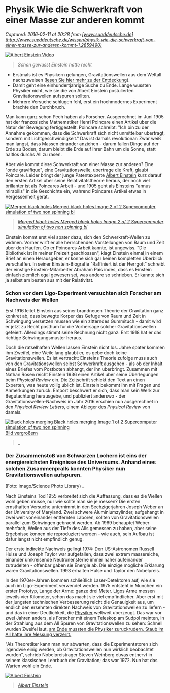 # Physik Wie die Schwerkraft von einer Masse zur anderen kommt

_Captured: 2016-02-11 at 20:28 from [www.sueddeutsche.de](http://www.sueddeutsche.de/wissen/physik-wie-die-schwerkraft-von-einer-masse-zur-anderen-kommt-1.2859490)_

[ ![Albert Einstein](http://polpix.sueddeutsche.com/polopoly_fs/1.2859710.1455198165!/httpImage/image.jpg_gen/derivatives/640x360/image.jpg) Video ](http://www.sueddeutsche.de/wissen/schon-gewusst-gravitationswellen-1.2859287)

> _Schon gewusst Einstein hatte recht_

  * Erstmals ist es Physikern gelungen, Gravitationswellen aus dem Weltall nachzuweisen ([lesen Sie hier mehr zu der Entdeckung](http://www.sueddeutsche.de/wissen/-physiker-messen-erstmals-gravitationswellen-aus-dem-all-1.2859852)).
  * Damit geht eine einhundertjahrige Suche zu Ende. Lange wussten Physiker nicht, wie sie die von Albert Einstein postulierten Gravitationswellen aufspuren sollten.
  * Mehrere Versuche schlugen fehl, erst ein hochmodernes Experiment brachte den Durchbruch.

Man kann ganz schon Pech haben als Forscher. Ausgerechnet im Juni 1905 hat der franzosische Mathematiker Henri Poincare einen Artikel uber die Natur der Bewegung fertiggestellt. Poincare schreibt: "Ich bin zu der Annahme gekommen, dass die Schwerkraft sich nicht unmittelbar ubertragt, sondern mit Lichtgeschwindigkeit." Das ist damals revolutionar: Zwar weiß man langst, dass Massen einander anziehen - darum fallen Dinge auf der Erde zu Boden, darum bleibt die Erde auf ihrer Bahn um die Sonne, statt haltlos durchs All zu rasen.

Aber wie kommt diese Schwerkraft von einer Masse zur anderen? Eine "onde gravifique", eine Gravitationswelle, ubertrage die Kraft, glaubt Poincare. Leider bringt der junge Patentexperte [Albert Einstein](http://www.sueddeutsche.de/thema/Albert_Einstein) kurz darauf den ersten Artikel uber seine Relativitatstheorie heraus, der noch viel brillanter ist als Poincares Arbeit - und 1905 geht als Einsteins "annus mirabilis" in die Geschichte ein, wahrend Poincares Artikel etwas in Vergessenheit gerat.

[ ![Merged black holes Merged black holes Image 2 of 2 Supercomputer simulation of two non spinning bl](http://polpix.sueddeutsche.com/polopoly_fs/1.2859893.1455200868!/httpImage/image.jpg_gen/derivatives/300x168/image.jpg) ](http://www.sueddeutsche.de/wissen/-physiker-messen-erstmals-gravitationswellen-aus-dem-all-1.2859852)

> _[Merged black holes Merged black holes Image 2 of 2 Supercomputer simulation of two non spinning bl](http://www.sueddeutsche.de/wissen/-physiker-messen-erstmals-gravitationswellen-aus-dem-all-1.2859852)_

Einstein kommt erst viel spater dazu, sich den Schwerkraft-Wellen zu widmen. Vorher wirft er alle herrschenden Vorstellungen von Raum und Zeit uber den Haufen. Ob er Poincares Arbeit kannte, ist ungewiss. "Die Bibliothek ist in meiner Freizeit geschlossen", klagt Einstein einmal in einem Brief an einen Herausgeber, er konne sich gar keinen kompletten Überblick verschaffen. In seiner Einstein-Biografie "Raffiniert ist der Herrgott" schreibt der einstige Einstein-Mitarbeiter Abraham Pais indes, dass es Einstein einfach ziemlich egal gewesen sei, was andere so schrieben. Er kannte sich ja selbst am besten aus mit der Relativitat.

### Schon vor dem Ligo-Experiment versuchten sich Forscher am Nachweis der Wellen

Erst 1916 leitet Einstein aus seiner brandneuen Theorie der Gravitation ganz konkret ab, dass bewegte Korper das Gefuge von Raum und Zeit in Schwingung versetzen mussen wie ein zitterndes Gummituch - damit wird er jetzt zu Recht posthum fur die Vorhersage solcher Gravitationswellen gefeiert. Allerdings stimmt seine Rechnung nicht ganz: Erst 1918 hat er das richtige Schwingungsmuster heraus.

Doch die ratselhaften Wellen lassen Einstein nicht los. Jahre spater kommen ihm Zweifel, eine Weile lang glaubt er, es gebe doch keine Gravitationswellen. Es ist vertrackt: Einsteins Theorie zufolge muss auch von den Gravitationswellen selbst Schwerkraft ausgehen - als ob der Inhalt eines Briefes vom Postboten abhangt, der ihn uberbringt. Zusammen mit Nathan Rosen reicht Einstein 1936 einen Artikel uber seine Überlegungen beim _Physical Review_ ein. Die Zeitschrift schickt den Text an einen Experten, was heute vollig ublich ist. Einstein bekommt ihn mit Fragen und Anmerkungen zuruck. Emport beschwert er sich, dass man sein Werk zur Begutachtung herausgebe, und publiziert anderswo - der Gravitationswellen-Nachweis im Jahr 2016 erschien nun ausgerechnet in den _Physical Review Letters_, einem Ableger des _Physical Review_ von damals.

[ ![Black holes merging Black holes merging Image 1 of 2 Supercomputer simulation of two non spinning](http://polpix.sueddeutsche.com/bild/1.2860347.1455213817/640x360/physik.jpg) Bild vergroßern ](http://polpix.sueddeutsche.com/bild/1.2860347.1455213817/860x860/physik.jpg)

> _ 

###  Der Zusammenstoß von Schwarzen Lochern ist eins der energiereichsten Ereignisse des Universums. Anhand eines solchen Zusammenpralls konnten Physiker nun Gravitationswellen aufspuren. 

(Foto: imago/Science Photo Library) _

Nach Einsteins Tod 1955 verbreitet sich die Auffassung, dass es die Wellen wohl geben musse, nur wie sollte man sie je messen? Die ersten ernsthaften Versuche unternimmt in den Sechzigerjahren Joseph Weber an der University of Maryland. Zwei schwere Aluminiumzylinder, aufgehangt in zwei weit voneinander entfernten Laboren, sollten von Gravitationswellen parallel zum Schwingen gebracht werden. Ab 1969 behauptet Weber mehrfach, Wellen aus der Tiefe des Alls gemessen zu haben, aber seine Ergebnisse konnen nie reproduziert werden - wie auch, sein Aufbau ist dafur langst nicht empfindlich genug.

Der erste indirekte Nachweis gelingt 1974: Den US-Astronomen Russell Hulse und Joseph Taylor war aufgefallen, dass zwei extrem massereiche, einander umkreisende Neutronensterne immer naher aufeinander zutrudelten - offenbar gaben sie Energie ab. Die einzige mogliche Erklarung waren Gravitationswellen. 1993 erhalten Hulse und Taylor den Nobelpreis.

In den 1970er-Jahren kommen schließlich Laser-Detektoren auf, wie sie auch im Ligo-Experiment verwendet werden. 1975 entsteht in Munchen ein erster Prototyp, Lange der Arme: ganze drei Meter. Ligos Arme messen jeweils vier Kilometer, schon das macht sie viel empfindlicher. Aber erst mit der jungsten technischen Verbesserung reicht die Genauigkeit aus, um endlich den ersehnten direkten Nachweis von Gravitationswellen zu liefern - und das in einer Deutlichkeit, die [Physiker](http://www.sueddeutsche.de/thema/Physik) weltweit uberzeugt. Das war vor zwei Jahren anders, als Forscher mit einem Teleskop am Sudpol meinten, in der Strahlung aus dem All Spuren von Gravitationswellen zu sehen: Schnell wurden Zweifel laut, [am Ende mussten die Physiker zuruckrudern, Staub im All hatte ihre Messung verzerrt.](http://www.sueddeutsche.de/wissen/nachweis-von-gravitationswellen-physiker-im-rausch-1.2333130)

"Als Theoretiker kann man nur abwarten, dass die Experimentatoren sich irgendwie einig werden, ob Gravitationswellen nun wirklich beobachtet wurden", schrieb Nobelpreistrager Steven Weinberg etwas entnervt in seinem klassischen Lehrbuch der Gravitation; das war 1972. Nun hat das Warten wohl ein Ende.

[ ![Albert Einstein](http://polpix.sueddeutsche.com/polopoly_fs/1.2754480.1448459425!/httpImage/image.jpg_gen/derivatives/300x168/image.jpg) ](http://www.sueddeutsche.de/wissen/jahre-relativitaetstheorie-dellen-in-der-raumzeit-1.2664283)

> _[Albert Einstein](http://www.sueddeutsche.de/wissen/jahre-relativitaetstheorie-dellen-in-der-raumzeit-1.2664283)_

